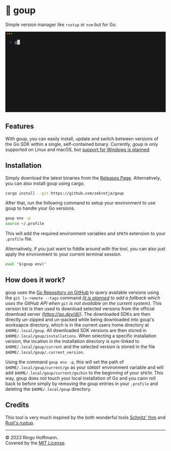 # 🚀 goup

Simple version manager like `rustup` or `nvm` but for Go.

![](assets/demo.gif)

## Features

With goup, you can easily install, update and switch between versions of the Go SDK within a single, self-contained binary. Currently, goup is only supported on Linux and macOS, but [support for Windows is planned](https://github.com/zekroTJA/goup/issues/2).

## Installation

Simply download the latest binaries from the [Releases Page](https://github.com/zekrotja/goup/releases). Alternatively, you can also install goup using cargo.

```bash
cargo install --git https://github.com/zekrotja/goup
```

After that, run the following command to setup your environment to use goup to handle your Go versions.
```bash
goup env -p
source ~/.profile
```

This will add the required environment variables and `$PATH` extension to your `.profile` file.

Alternatively, if you just want to fiddle around with the tool, you can also just apply the environment to your current terminal session.

```bash
eval "$(goup env)"
```

## How does it work?

goup uses the [Go Repository on GitHub](https://github.com/golang/go) to query available versions using the `git ls-remote --tags` command *([it is planned](https://github.com/zekroTJA/goup/issues/1) to add a fallback which uses the GitHub API when `git` is not available on the current system)*. This version list is then used to download selected versions from the official download server *(https://go.dev/dl/)*. The downloaded SDKs are then directly un-zipped and un-packed while being downloaded into goup's worksapce directory, which is in the current users home directory at `$HOME/.local/goup`. All downloaded SDK versions are then stored in `$HOME/.local/goup/installations`. When selecting a specific installation version, the location in the installation directory is sym-linked to `$HOME/.local/goup/current` and the selected version is stored in the file `$HOME/.local/goup/.current_version`.

Using the command `goup env -p`, this will set the path of `$HOME/.local/goup/current/go` as your `GOROOT` environment variable and will add `$HOME/.local/goup/current/go/bin` to the beginning of your `$PATH`. This way, goup does not touch your local installation of Go and you cann roll back to before simply by removing the goup entries in your `.profile` and deleting the `$HOME/.local/goup` directory.

## Credits

This tool is very much inspired by the both wonderful tools [Schnitz' fnm](https://github.com/Schniz/fnm) and [Rust's rustup](https://github.com/rust-lang/rustup).

---

© 2023 Ringo Hoffmann.  
Covered by the [MIT License](LICENSE).
